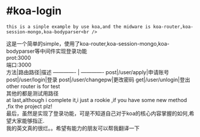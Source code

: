#koa-login
================================
	this is a sinple example by use koa,and the midware is koa-router,koa-session-mongo,koa-bodyparser<br />
  这是一个简单的simple，使用了koa-router,koa-session-mongo,koa-bodyparser等中间件实现登录功能<br />
  prot:3000<br />
  端口:3000<br />
  方法|路由路径|描述
  ————- | ————-
  post|/user/apply|申请账号
  post|/user/login|登录
  post|/user/changepw|更改密码
  get|/user/unlogin|登出
  other router is for test<br />
  其他的都是测试用路径<br />
  at last,although i complete it,i just a rookie ,if you have some new method ,fix the project plz!<br />
  最后，虽然是实现了登录功能，可是不知道自己对于koa的核心内容掌握的如何,希望大家能够指正.<br />
  我的英文真的很烂。。希望有能力的朋友可以帮我翻译一下<br />

       